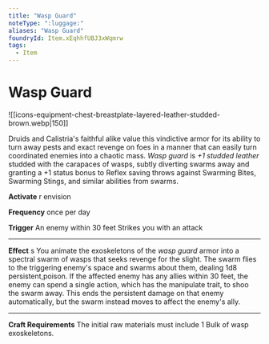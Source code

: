 ```yaml
---
title: "Wasp Guard"
noteType: ":luggage:"
aliases: "Wasp Guard"
foundryId: Item.xEqhhfUBJ3xWqmrw
tags:
  - Item
---
```


# Wasp Guard
![[icons-equipment-chest-breastplate-layered-leather-studded-brown.webp|150]]

Druids and Calistria's faithful alike value this vindictive armor for its ability to turn away pests and exact revenge on foes in a manner that can easily turn coordinated enemies into a chaotic mass. _Wasp guard_ is _+1 studded leather_ studded with the carapaces of wasps, subtly diverting swarms away and granting a +1 status bonus to Reflex saving throws against Swarming Bites, Swarming Stings, and similar abilities from swarms.

**Activate** r envision

**Frequency** once per day

**Trigger** An enemy within 30 feet Strikes you with an attack

* * *

**Effect** s You animate the exoskeletons of the _wasp guard_ armor into a spectral swarm of wasps that seeks revenge for the slight. The swarm flies to the triggering enemy's space and swarms about them, dealing 1d8 persistent,poison. If the affected enemy has any allies within 30 feet, the enemy can spend a single action, which has the manipulate trait, to shoo the swarm away. This ends the persistent damage on that enemy automatically, but the swarm instead moves to affect the enemy's ally.

* * *

**Craft Requirements** The initial raw materials must include 1 Bulk of wasp exoskeletons.
